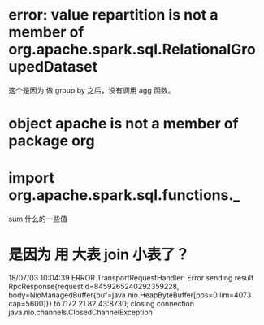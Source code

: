 # error: value repartition is not a member of org.apache.spark.sql.RelationalGroupedDataset
这个是因为 做 group by 之后，没有调用 agg 函数。

# object apache is not a member of package org

# import org.apache.spark.sql.functions._
sum 什么的一些值


# 是因为 用 大表 join 小表了？
18/07/03 10:04:39 ERROR TransportRequestHandler: Error sending result RpcResponse{requestId=8459265240292359228, body=NioManagedBuffer{buf=java.nio.HeapByteBuffer[pos=0 lim=4073 cap=5600]}} to /172.21.82.43:8730; closing connection
java.nio.channels.ClosedChannelException
